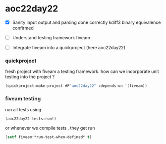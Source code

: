 # aoc22day22

- [X] Sanity input output and parsing done correctly
 kdiff3 binary equivalence confirmed



- [ ] Understand testing framework fiveam
- [ ] Integrate fiveam into a quickproject (here aoc22day22)

### quickproject 

fresh project with fiveam a testing framework.
how can we incorporate unit testing into the project ?

```lisp
(quickproject:make-project #P"aoc22day22" :depends-on '(fiveam))
```

### fiveam testing

run all tests using

```lisp
(aoc22day22-tests:run!)
```

or whenever we compile tests , they get run 
```lisp
(setf fiveam:*run-test-when-defined* t)
```

